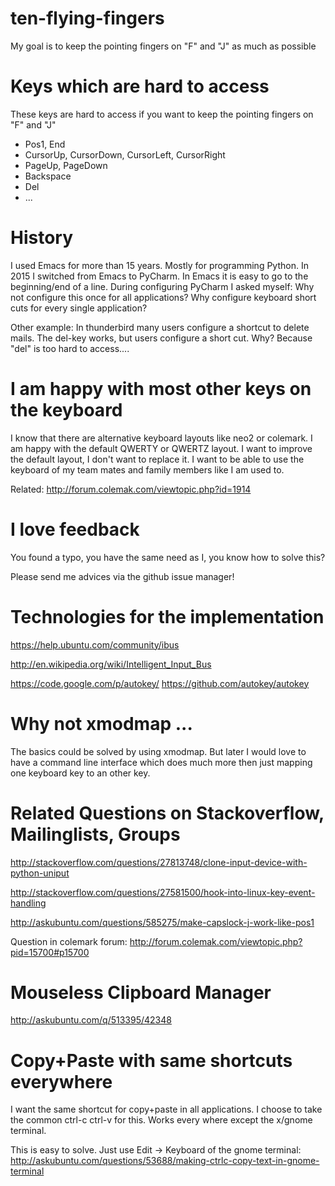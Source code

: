 # ten-flying-fingers
My goal is to keep the pointing fingers on "F" and "J" as much as possible

# Keys which are hard to access

These keys are hard to access if you want to keep the pointing fingers on "F" and "J"

- Pos1, End
- CursorUp, CursorDown, CursorLeft, CursorRight
- PageUp, PageDown
- Backspace
- Del
- ...

# History
I used Emacs for more than 15 years. Mostly for programming Python. In 2015 I switched from Emacs to PyCharm. In Emacs it is easy to go to the beginning/end of a line. During configuring PyCharm I asked myself: Why not configure this once for all applications? Why configure keyboard short cuts for every single application?

Other example: In thunderbird many users configure a shortcut to delete mails. The del-key works, but users configure a short cut. Why? Because "del" is too hard to access....

# I am happy with most other keys on the keyboard

I know that there are alternative keyboard layouts like neo2 or colemark. I am happy with the default QWERTY or QWERTZ layout. I want to improve the default layout, I don't want to replace it. I want to be able to use the keyboard of my team mates and family members like I am used to.

Related: http://forum.colemak.com/viewtopic.php?id=1914


# I love feedback

You found a typo, you have the same need as I, you know how to solve this?

Please send me advices via the github issue manager!

# Technologies for the implementation

https://help.ubuntu.com/community/ibus

http://en.wikipedia.org/wiki/Intelligent_Input_Bus

https://code.google.com/p/autokey/  https://github.com/autokey/autokey

# Why not xmodmap ...

The basics could be solved by using xmodmap. But later I would love to have a command line interface which does much more then just mapping one keyboard key to an other key.

# Related Questions on Stackoverflow, Mailinglists, Groups

http://stackoverflow.com/questions/27813748/clone-input-device-with-python-uniput

http://stackoverflow.com/questions/27581500/hook-into-linux-key-event-handling

http://askubuntu.com/questions/585275/make-capslock-j-work-like-pos1

Question in colemark forum:
http://forum.colemak.com/viewtopic.php?pid=15700#p15700


# Mouseless Clipboard Manager
http://askubuntu.com/q/513395/42348

# Copy+Paste with same shortcuts everywhere
I want the same shortcut for copy+paste in all applications. I choose to take the common ctrl-c ctrl-v for this. Works every where except the x/gnome terminal.

This is easy to solve. Just use Edit -> Keyboard of the gnome terminal: http://askubuntu.com/questions/53688/making-ctrlc-copy-text-in-gnome-terminal
